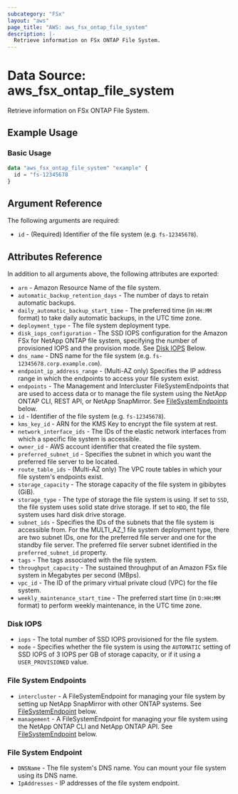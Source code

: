 ```yaml
---
subcategory: "FSx"
layout: "aws"
page_title: "AWS: aws_fsx_ontap_file_system"
description: |-
  Retrieve information on FSx ONTAP File System.
---
```


# Data Source: aws_fsx_ontap_file_system

Retrieve information on FSx ONTAP File System.

## Example Usage

### Basic Usage

```terraform
data "aws_fsx_ontap_file_system" "example" {
  id = "fs-12345678
}
```

## Argument Reference

The following arguments are required:

* `id` - (Required) Identifier of the file system (e.g. `fs-12345678`).

## Attributes Reference

In addition to all arguments above, the following attributes are exported:

* `arn` - Amazon Resource Name of the file system.
* `automatic_backup_retention_days` - The number of days to retain automatic backups.
* `daily_automatic_backup_start_time` - The preferred time (in `HH:MM` format) to take daily automatic backups, in the UTC time zone.
* `deployment_type` - The file system deployment type.
* `disk_iops_configuration` - The SSD IOPS configuration for the Amazon FSx for NetApp ONTAP file system, specifying the number of provisioned IOPS and the provision mode. See [Disk IOPS](#disk-iops) Below.
* `dns_name` - DNS name for the file system (e.g. `fs-12345678.corp.example.com`).
* `endpoint_ip_address_range` - (Multi-AZ only) Specifies the IP address range in which the endpoints to access your file system exist.
* `endpoints` - The Management and Intercluster FileSystemEndpoints that are used to access data or to manage the file system using the NetApp ONTAP CLI, REST API, or NetApp SnapMirror. See [FileSystemEndpoints](#file-system-endpoints) below.
* `id` - Identifier of the file system (e.g. `fs-12345678`).
* `kms_key_id` - ARN for the KMS Key to encrypt the file system at rest.
* `network_interface_ids` - The IDs of the elastic network interfaces from which a specific file system is accessible.
* `owner_id` - AWS account identifier that created the file system.
* `preferred_subnet_id` - Specifies the subnet in which you want the preferred file server to be located.
* `route_table_ids` - (Multi-AZ only) The VPC route tables in which your file system's endpoints exist.
* `storage_capacity` - The storage capacity of the file system in gibibytes (GiB).
* `storage_type` - The type of storage the file system is using. If set to `SSD`, the file system uses solid state drive storage. If set to `HDD`, the file system uses hard disk drive storage.
* `subnet_ids` - Specifies the IDs of the subnets that the file system is accessible from. For the MULTI_AZ_1 file system deployment type, there are two subnet IDs, one for the preferred file server and one for the standby file server. The preferred file server subnet identified in the `preferred_subnet_id` property.
* `tags` - The tags associated with the file system.
* `throughput_capacity` - The sustained throughput of an Amazon FSx file system in Megabytes per second (MBps).
* `vpc_id` - The ID of the primary virtual private cloud (VPC) for the file system.
* `weekly_maintenance_start_time` - The preferred start time (in `D:HH:MM` format) to perform weekly maintenance, in the UTC time zone.

### Disk IOPS

* `iops` - The total number of SSD IOPS provisioned for the file system.
* `mode` - Specifies whether the file system is using the `AUTOMATIC` setting of SSD IOPS of 3 IOPS per GB of storage capacity, or if it using a `USER_PROVISIONED` value.

### File System Endpoints

* `intercluster` - A FileSystemEndpoint for managing your file system by setting up NetApp SnapMirror with other ONTAP systems. See [FileSystemEndpoint](#file-system-endpoint) below.
* `management` - A FileSystemEndpoint for managing your file system using the NetApp ONTAP CLI and NetApp ONTAP API. See [FileSystemEndpoint](#file-system-endpoint) below.

### File System Endpoint

* `DNSName` - The file system's DNS name. You can mount your file system using its DNS name.
* `IpAddresses` - IP addresses of the file system endpoint.
